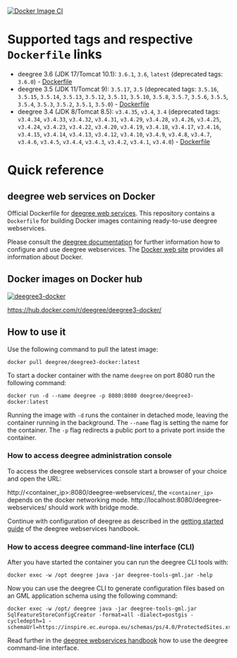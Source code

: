[![Docker Image CI](https://github.com/deegree/deegree3-docker/actions/workflows/docker-image.yaml/badge.svg)](https://github.com/deegree/deegree3-docker/actions/workflows/docker-image.yaml)

# Supported tags and respective `Dockerfile` links

- deegree 3.6 (JDK 17/Tomcat 10.1): `3.6.1`, `3.6`, `latest` (deprecated tags: `3.6.0`) - [Dockerfile](https://github.com/deegree/deegree3-docker/blob/main/3.6/Dockerfile)
- deegree 3.5 (JDK 11/Tomcat 9): `3.5.17`, `3.5` (deprecated tags: `3.5.16`, `3.5.15`, `3.5.14`, `3.5.13`, `3.5.12`, `3.5.11`, `3.5.10`, `3.5.8`, `3.5.7`, `3.5.6`, `3.5.5`, `3.5.4`, `3.5.3`, `3.5.2`, `3.5.1`, `3.5.0`) - [Dockerfile](https://github.com/deegree/deegree3-docker/blob/main/3.5/Dockerfile)
- deegree 3.4 (JDK 8/Tomcat 8.5): `v3.4.35`, `v3.4`, `3.4` (deprecated tags: `v3.4.34`, `v3.4.33`, `v3.4.32`, `v3.4.31`, `v3.4.29`, `v3.4.28`, `v3.4.26`, `v3.4.25`, `v3.4.24`, `v3.4.23`, `v3.4.22`, `v3.4.20`, `v3.4.19`, `v3.4.18`, `v3.4.17`, `v3.4.16`, `v3.4.15`, `v3.4.14`, `v3.4.13`, `v3.4.12`, `v3.4.10`, `v3.4.9`, `v3.4.8`, `v3.4.7`, `v3.4.6`, `v3.4.5`, `v3.4.4`, `v3.4.3`, `v3.4.2`, `v3.4.1`, `v3.4.0`) - [Dockerfile](https://github.com/deegree/deegree3-docker/blob/main/3.4/Dockerfile)

# Quick reference

## deegree web services on Docker
Official Dockerfile for [deegree web services](https://www.deegree.org/). This repository contains a ```Dockerfile``` for building Docker images containing ready-to-use deegree webservices.
 
Please consult the [deegree documentation](https://download.deegree.org/documentation/current/html/) for further information how to 
configure and use deegree webservices. The [Docker web site](https://www.docker.com/) provides all information 
about Docker.

## Docker images on Docker hub

[![deegree3-docker](https://dockeri.co/image/deegree/deegree3-docker)](https://hub.docker.com/r/deegree/deegree3-docker/)

https://hub.docker.com/r/deegree/deegree3-docker/

## How to use it

Use the following command to pull the latest image:

```
docker pull deegree/deegree3-docker:latest
```

To start a docker container with the name `deegree` on port 8080 run the following command:

```
docker run -d --name deegree -p 8080:8080 deegree/deegree3-docker:latest
```
Running the image with `-d` runs the container in detached mode, leaving the container running in the background.
The `--name` flag is setting the name for the container. The `-p` flag redirects a public port to a private port inside the container.

### How to access deegree administration console

To access the deegree webservices console start a browser of your choice and open the URL:

http://<container_ip>:8080/deegree-webservices/, the `<container_ip>` depends on the docker networking mode.
http://localhost:8080/deegree-webservices/ should work with bridge mode.

Continue with configuration of deegree as described in the [getting started guide](https://download.deegree.org/documentation/current/html/#anchor-lightly) of the deegree webservices handbook.

### How to access deegree command-line interface (CLI)

After you have started the container you can run the deegree CLI tools with:

```
docker exec -w /opt deegree java -jar deegree-tools-gml.jar -help
```

Now you can use the deegree CLI to generate configuration files based on an GML application schema using the following command:

```
docker exec -w /opt/ deegree java -jar deegree-tools-gml.jar SqlFeatureStoreConfigCreator -format=all -dialect=postgis -cycledepth=1 -schemaUrl=https://inspire.ec.europa.eu/schemas/ps/4.0/ProtectedSites.xsd
```

Read further in the [deegree webservices handbook](https://download.deegree.org/documentation/current/html/#deegree-gml-tools) how to use the deegree command-line interface.
